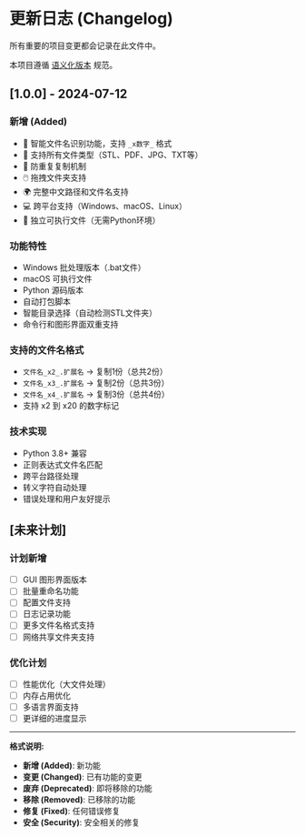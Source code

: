 # 更新日志 (Changelog)

所有重要的项目变更都会记录在此文件中。

本项目遵循 [语义化版本](https://semver.org/lang/zh-CN/) 规范。

## [1.0.0] - 2024-07-12

### 新增 (Added)
- 🎯 智能文件名识别功能，支持 `_x数字_` 格式
- 📁 支持所有文件类型（STL、PDF、JPG、TXT等）
- 🔄 防重复复制机制
- 🖱️ 拖拽文件夹支持
- 🌍 完整中文路径和文件名支持
- 💻 跨平台支持（Windows、macOS、Linux）
- 🚀 独立可执行文件（无需Python环境）

### 功能特性
- Windows 批处理版本（.bat文件）
- macOS 可执行文件
- Python 源码版本
- 自动打包脚本
- 智能目录选择（自动检测STL文件夹）
- 命令行和图形界面双重支持

### 支持的文件名格式
- `文件名_x2_.扩展名` → 复制1份（总共2份）
- `文件名_x3_.扩展名` → 复制2份（总共3份）
- `文件名_x4_.扩展名` → 复制3份（总共4份）
- 支持 x2 到 x20 的数字标记

### 技术实现
- Python 3.8+ 兼容
- 正则表达式文件名匹配
- 跨平台路径处理
- 转义字符自动处理
- 错误处理和用户友好提示

## [未来计划]

### 计划新增
- [ ] GUI 图形界面版本
- [ ] 批量重命名功能
- [ ] 配置文件支持
- [ ] 日志记录功能
- [ ] 更多文件名格式支持
- [ ] 网络共享文件夹支持

### 优化计划
- [ ] 性能优化（大文件处理）
- [ ] 内存占用优化
- [ ] 多语言界面支持
- [ ] 更详细的进度显示

---

**格式说明:**
- **新增 (Added)**: 新功能
- **变更 (Changed)**: 已有功能的变更
- **废弃 (Deprecated)**: 即将移除的功能
- **移除 (Removed)**: 已移除的功能
- **修复 (Fixed)**: 任何错误修复
- **安全 (Security)**: 安全相关的修复